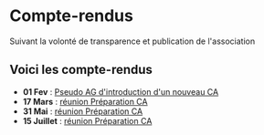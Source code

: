 # Compte-rendus

Suivant la volonté de transparence et publication de l'association

## Voici les compte-rendus

* **01 Fev** : [Pseudo AG d'introduction d'un nouveau CA](19.02.01ag-pv.md)
* **17 Mars** : [réunion Préparation CA](19.03.17ca-pv.md)
* **31 Mai** : [réunion Préparation CA](19.05.31ca-pv.md)
* **15 Juillet** : [réunion Préparation CA](19.07.15ca-pv.md)
